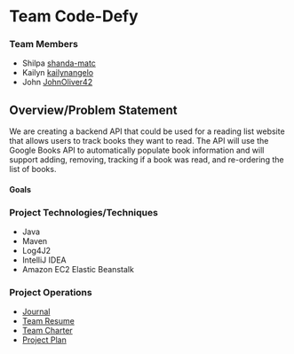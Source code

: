 # Team Code-Defy
### Team Members
* Shilpa [shanda-matc](https://github.com/shanda-matc)
* Kailyn [kailynangelo](https://github.com/kailynangelo)
* John [JohnOliver42](https://github.com/johnoliver42)

## Overview/Problem Statement
We are creating a backend API that could be used for a reading list website that allows users to track books they want to read. The API will use the Google Books API to automatically populate book information and will support adding, removing, tracking if a book was read, and re-ordering the list of books.

#### Goals


### Project Technologies/Techniques
* Java
* Maven
* Log4J2
* IntelliJ IDEA
* Amazon EC2 Elastic Beanstalk

### Project Operations
* [Journal](design/journal.md)
* [Team Resume](design/resume.md)
* [Team Charter](design/charter.md)
* [Project Plan](design/projectPlan.md)
